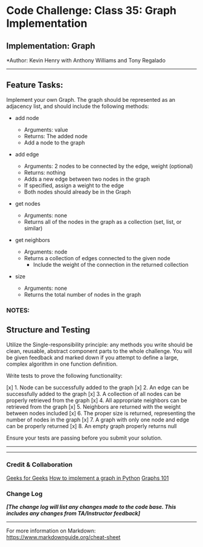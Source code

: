 # Code Challenge: Class 35: Graph Implementation

## Implementation: Graph
*Author: Kevin Henry with Anthony Williams and Tony Regalado

---

## Feature Tasks:

Implement your own Graph. The graph should be represented as an adjacency list, and should include the following methods:

- add node
    - Arguments: value
    - Returns: The added node
    - Add a node to the graph

- add edge
    - Arguments: 2 nodes to be connected by the edge, weight (optional)
    - Returns: nothing
    - Adds a new edge between two nodes in the graph
    - If specified, assign a weight to the edge
    - Both nodes should already be in the Graph

- get nodes
    - Arguments: none
    - Returns all of the nodes in the graph as a collection (set, list, or similar)

- get neighbors
    - Arguments: node
    - Returns a collection of edges connected to the given node
        - Include the weight of the connection in the returned collection

- size
    - Arguments: none
    - Returns the total number of nodes in the graph


### NOTES:


## Structure and Testing

Utilize the Single-responsibility principle: any methods you write should be clean, reusable, abstract component parts to the whole challenge. You will be given feedback and marked down if you attempt to define a large, complex algorithm in one function definition.

Write tests to prove the following functionality:

[x] 1. Node can be successfully added to the graph
[x] 2. An edge can be successfully added to the graph
[x] 3. A collection of all nodes can be properly retrieved from the graph
[x] 4. All appropriate neighbors can be retrieved from the graph
[x] 5. Neighbors are returned with the weight between nodes included
[x] 6. The proper size is returned, representing the number of nodes in the graph
[x] 7. A graph with only one node and edge can be properly returned
[x] 8. An empty graph properly returns null

Ensure your tests are passing before you submit your solution.

---


---

### Credit & Collaboration
[Geeks for Geeks](https://www.geeksforgeeks.org/generate-graph-using-dictionary-python/)
[How to implement a graph in Python](https://www.educative.io/edpresso/how-to-implement-a-graph-in-python)
[Graphs 101](https://levelup.gitconnected.com/graphs-101-67581c17178d)

### Change Log
***[The change log will list any changes made to the code base. This includes any changes from TA/Instructor feedback]***

---

For more information on Markdown: https://www.markdownguide.org/cheat-sheet
